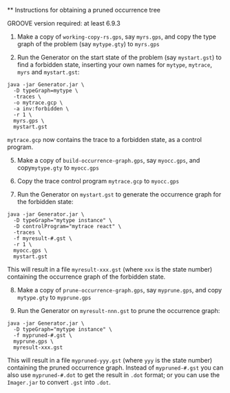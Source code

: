 ** Instructions for obtaining a pruned occurrence tree

GROOVE version required: at least 6.9.3

1. Make a copy of `working-copy-rs.gps`, say `myrs.gps`, and copy the type graph of the problem (say `mytype.gty`) to `myrs.gps`

3. Run the Generator on the start state of the problem (say `mystart.gst`) to find a forbidden state, inserting your own names for `mytype`, `mytrace`, `myrs` and `mystart.gst`:
 
```
java -jar Generator.jar \
  -D typeGraph=mytype \
  -traces \
  -o mytrace.gcp \
  -a inv:forbidden \
  -r 1 \
  myrs.gps \
  mystart.gst
```

`mytrace.gcp` now contains the trace to a forbidden state, as a control program. 

5. Make a copy of `build-occurrence-graph.gps`, say `myocc.gps`, and copy`mytype.gty` to `myocc.gps`

6. Copy the trace control program `mytrace.gcp` to `myocc.gps`

7. Run the Generator on `mystart.gst` to generate the occurrence graph for the forbidden state:

```
java -jar Generator.jar \
  -D typeGraph="mytype instance" \
  -D controlProgram="mytrace react" \
  -traces \
  -f myresult-#.gst \
  -r 1 \
  myocc.gps \
  mystart.gst
```

This will result in a file `myresult-xxx.gst` (where `xxx` is the state number) containing the occurrence graph of the forbidden state.

8. Make a copy of `prune-occurrence-graph.gps`, say `myprune.gps`, and copy `mytype.gty` to `myprune.gps`

9. Run the Generator on `myresult-nnn.gst` to prune the occurrence graph:

```
java -jar Generator.jar \
  -D typeGraph="mytype instance" \
  -f mypruned-#.gst \
  myprune.gps \
  myresult-xxx.gst
```

This will result in a file `mypruned-yyy.gst` (where `yyy` is the state number) containing the pruned occurrence graph. Instead of `mypruned-#.gst` you can also use `mypruned-#.dot` to get the result in `.dot` format; or you can use the `Imager.jar` to convert `.gst` into `.dot`.

